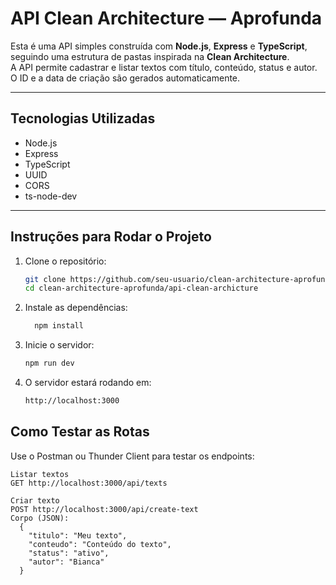 # API Clean Architecture — Aprofunda

Esta é uma API simples construída com **Node.js**, **Express** e **TypeScript**, seguindo uma estrutura de pastas inspirada na **Clean Architecture**.  
A API permite cadastrar e listar textos com título, conteúdo, status e autor. O ID e a data de criação são gerados automaticamente.

---

## Tecnologias Utilizadas

- Node.js
- Express
- TypeScript
- UUID
- CORS
- ts-node-dev

---

## Instruções para Rodar o Projeto

1. Clone o repositório:
   ```bash
   git clone https://github.com/seu-usuario/clean-architecture-aprofunda.git
   cd clean-architecture-aprofunda/api-clean-archicture
2. Instale as dependências:
   ```bash
     npm install
3. Inicie o servidor:
   ```bash
   npm run dev
4. O servidor estará rodando em:
   ```bash
   http://localhost:3000

## Como Testar as Rotas

Use o Postman ou Thunder Client para testar os endpoints:

    Listar textos
    GET http://localhost:3000/api/texts

    Criar texto
    POST http://localhost:3000/api/create-text
    Corpo (JSON):
      {
        "titulo": "Meu texto",
        "conteudo": "Conteúdo do texto",
        "status": "ativo",
        "autor": "Bianca"
      }


